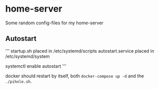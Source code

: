 # home-server

Some random config-files for my home-server

## Autostart

'''
startup.sh placed in /etc/systemd/scripts
autostart.service placed in /etc/systemd/system

systemctl enable autostart
'''

docker should restart by itself, both ```docker-compose up -d``` and the ```./pihole.sh```.
